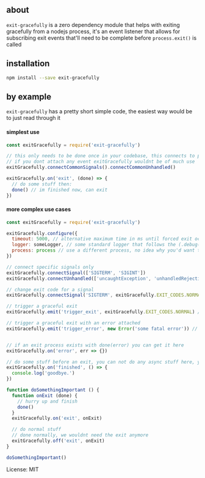 ## about

`exit-gracefully` is a zero dependency module that helps with exiting gracefully from a nodejs process, it's an event listener that allows for subscribing exit events that'll need to be complete before `process.exit()` is called

## installation
```bash
npm install --save exit-gracefully
```

## by example

`exit-gracefully` has a pretty short simple code, the easiest way would be to just read through it

#### simplest use
```javascript
const exitGracefully = require('exit-gracefully')

// this only needs to be done once in your codebase, this connects to process events, can provided as an array or single strings
// if you dont attach any event exitGracefully wouldnt be of much use
exitGracefully.connectCommonSignals().connectCommonUnhandled()

exitGracefully.on('exit', (done) => {
  // do some stuff then:
  done() // im finished now, can exit
})
```


#### more complex use cases
```javascript
const exitGracefully = require('exit-gracefully')

exitGracefully.configure({
  timeout: 5000, // alternative maximum time in ms until forced exit occures, default is 5 seconds
  logger: someLogger, // some standard logger that follows the (.debug(), .error()), if set to null errors would be swallowed
  process: process // use a different process, no idea why you'd want to do that
})

// connect specific signals only
exitGracefully.connectSignal(['SIGTERM', 'SIGINT'])
exitGracefully.connectUnhandled(['uncaughtException', 'unhandledRejection'])

// change exit code for a signal
exitGracefully.connectSignal('SIGTERM', exitGracefully.EXIT_CODES.NORMAL) // EXIT_CODES.NORMAL is the default

// trigger a graceful exit
exitGracefully.emit('trigger_exit', exitGracefully.EXIT_CODES.NORMAL) // EXIT_CODES.NORMAL is the default

// trigger a graceful exit with an error attached
exitGracefully.emit('trigger_error', new Error('some fatal error')) // EXIT_CODES.NORMAL is the default


// if an exit process exists with done(error) you can get it here
exitGracefully.on('error', err => {})

// do some stuff before an exit, you can not do any async stuff here, you only have one tick
exitGracefully.on('finished', () => {
  console.log('goodbye.')
})

function doSomethingImportant () {
  function onExit (done) {
    // hurry up and finish
    done()
  }
  exitGracefully.on('exit', onExit)

  // do normal stuff
  // done normally, we wouldnt need the exit anymore
  exitGracefully.off('exit', onExit)
}

doSomethingImportant()

```

License: MIT
